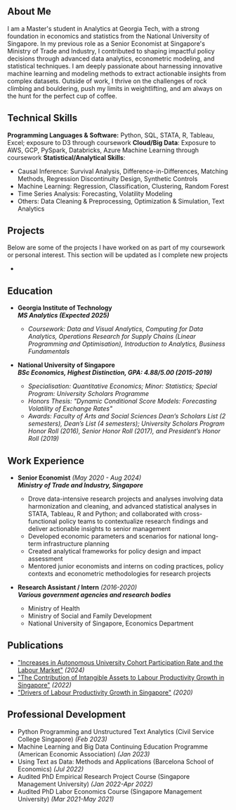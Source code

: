 ## About Me
I am a Master's student in Analytics at Georgia Tech, with a strong foundation in economics and statistics from the National University of Singapore. In my previous role as a Senior Economist at Singapore's Ministry of Trade and Industry, I contributed to shaping impactful policy decisions through advanced data analytics, econometric modeling, and statistical techniques. I am deeply passionate about harnessing innovative machine learning and modeling methods to extract actionable insights from complex datasets. Outside of work, I thrive on the challenges of rock climbing and bouldering, push my limits in weightlifting, and am always on the hunt for the perfect cup of coffee.

## Technical Skills
**Programming Languages & Software:** Python, SQL, STATA, R, Tableau, Excel; exposure to D3 through coursework
**Cloud/Big Data**: Exposure to AWS, GCP, PySpark, Databricks, Azure Machine Learning through coursework
**Statistical/Analytical Skills**:
- Causal Inference: Survival Analysis, Difference-in-Differences, Matching Methods, Regression Discontinuity Design, Synthetic Controls
- Machine Learning: Regression, Classification, Clustering, Random Forest
- Time Series Analysis: Forecasting, Volatility Modeling
- Others: Data Cleaning & Preprocessing, Optimization & Simulation, Text Analytics

## Projects
Below are some of the projects I have worked on as part of my coursework or personal interest. This section will be updated as I complete new projects
- <placeholder>

## Education
- **Georgia Institute of Technology**   
***MS Analytics (Expected 2025)***    
    - *Coursework: Data and Visual Analytics, Computing for Data Analytics, Operations Research for Supply Chains (Linear Programming and Optimisation), Introduction to Analytics, Business Fundamentals*

- **National University of Singapore**  
***BSc Economics, Highest Distinction, GPA: 4.88/5.00 (2015-2019)***    
    - *Specialisation: Quantitative Economics; Minor: Statistics; Special Program: University Scholars Programme*   
    - *Honors Thesis: "Dynamic Conditional Score Models: Forecasting Volatility of Exchange Rates"*
    - *Awards:  Faculty of Arts and Social Sciences Dean’s Scholars List (2 semesters), Dean’s List (4 semesters); University Scholars Program Honor Roll (2016), Senior Honor Roll (2017), and President’s Honor Roll (2019)*
    

## Work Experience
- **Senior Economist** *(May 2020 - Aug 2024)*  
***Ministry of Trade and Industry, Singapore*** 
    - Drove data-intensive research projects and analyses involving data harmonization and cleaning, and advanced statistical analyses in STATA, Tableau, R and Python; and collaborated with cross-functional policy teams to contextualize research findings and deliver actionable insights to senior management
    - Developed economic parameters and scenarios for national long-term infrastructure planning
    - Created analytical frameworks for policy design and impact assessment
    - Mentored junior economists and interns on coding practices, policy contexts and econometric methodologies for research projects

- **Research Assistant / Intern** *(2016-2020)*  
***Various government agencies and research bodies***   
    - Ministry of Health
    - Ministry of Social and Family Development
    - National University of Singapore, Economics Department


## Publications 
- ["Increases in Autonomous University Cohort Participation Rate and the Labour Market"](https://www.mti.gov.sg/-/media/MTI/Resources/Economic-Survey-of-Singapore/2024/Economic-Survey-of-Singapore-First-Quarter-2024/FA_1Q24.pdf) *(2024)*
- ["The Contribution of Intangible Assets to Labour Productivity Growth in Singapore"](https://www.mti.gov.sg/-/media/MTI/Resources/Economic-Survey-of-Singapore/2022/Economic-Survey-of-Singapore-First-Quarter-2022/FA2_1Q22.pdf) *(2022)*
- ["Drivers of Labour Productivity Growth in Singapore"](https://www.mti.gov.sg/-/media/MTI/Resources/Economic-Survey-of-Singapore/2020/Economic-Survey-of-Singapore-Third-Quarter-2020/FA_3Q20.pdf) *(2020)*


## Professional Development
- Python Programming and Unstructured Text Analytics (Civil Service College Singapore) *(Feb 2023)*
- Machine Learning and Big Data Continuing Education Programme (American Economic Association) *(Jan 2023)*
- Using Text as Data: Methods and Applications (Barcelona School of Economics) *(Jul 2022)*
- Audited PhD Empirical Research Project Course (Singapore Management University) *(Jan 2022-Apr 2022)*
- Audited PhD Labor Economics Course (Singapore Management University) *(Mar 2021-May 2021)*

